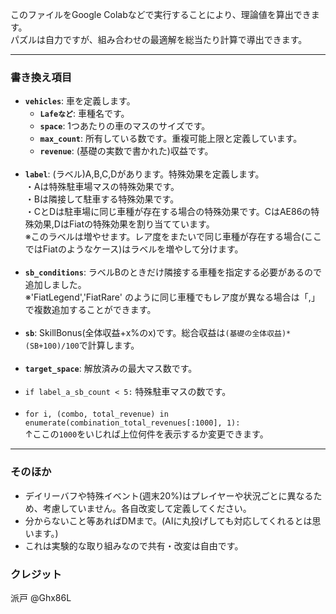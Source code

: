 <p>このファイルをGoogle Colabなどで実行することにより、理論値を算出できます。<br>
パズルは自力ですが、組み合わせの最適解を総当たり計算で導出できます。</p>

<hr>

<h3>書き換え項目</h3>

<ul>
  <li><b><code>vehicles</code></b>: 車を定義します。
    <ul>
      <li><b><code>Lafeなど</code></b>: 車種名です。</li>
      <li><b><code>space</code></b>: 1つあたりの車のマスのサイズです。</li>
      <li><b><code>max_count</code></b>: 所有している数です。重複可能上限と定義しています。</li>
      <li><b><code>revenue</code></b>: (基礎の実数で書かれた)収益です。</li>
    </ul>
  </li>
  <br>
  <li><b><code>label</code></b>: (ラベル)A,B,C,Dがあります。特殊効果を定義します。<br>
  ・Aは特殊駐車場マスの特殊効果です。<br>
  ・Bは隣接して駐車する特殊効果です。<br>
  ・CとDは駐車場に同じ車種が存在する場合の特殊効果です。CはAE86の特殊効果,DはFiatの特殊効果を割り当てています。<br>
  ※このラベルは増やせます。レア度をまたいで同じ車種が存在する場合(ここではFiatのようなケース)はラベルを増やして分けます。</li>
  <br>
  <li><b><code>sb_conditions</code></b>: ラベルBのときだけ隣接する車種を指定する必要があるので追加しました。<br>
   ※'FiatLegend','FiatRare' のように同じ車種でもレア度が異なる場合は「,」で複数追加することができます。</li>
  <br>
  <li><b><code>sb</code></b>: SkillBonus(全体収益+x%のx)です。総合収益は<code>(基礎の全体収益)*(SB+100)/100</code>で計算します。</li>
  <br>
  <li><b><code>target_space</code></b>: 解放済みの最大マス数です。</li>
  <br>
  <li><code>if label_a_sb_count < 5:</code> 特殊駐車マスの数です。</li>
  <br>
  <li><code>for i, (combo, total_revenue) in enumerate(combination_total_revenues[:1000], 1):</code><br>
  ↑ここの<code>1000</code>をいじれば上位何件を表示するか変更できます。</li>
</ul>

<hr>

<h3>そのほか</h3>
<ul>
  <li>デイリーバフや特殊イベント(週末20%)はプレイヤーや状況ごとに異なるため、考慮していません。各自改変して定義してください。</li>
  <li>分からないこと等あればDMまで。(AIに丸投げしても対応してくれるとは思います。)</li>
  <li>これは実験的な取り組みなので共有・改変は自由です。</li>
</ul>


<h3>クレジット</h3>
<p>派戸 @Ghx86L</p>
